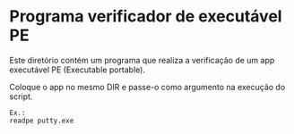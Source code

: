 # Programa verificador de executável PE

Este diretório contém um programa que realiza a verificação de um app executável PE (Executable portable).

Coloque o app no mesmo DIR e passe-o como argumento na execução do script.

```
Ex.:
readpe putty.exe 
```